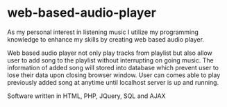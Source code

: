 # web-based-audio-player
As my personal interest in listening music I utilize my programming knowledge to enhance my skills by creating web based audio player.

Web based audio player not only play tracks from playlist but also allow user to add song to the playlist without interrupting on going music. The information of added song will stored into database which prevent user to lose their data upon closing browser window. User can comes able to play previously added song at anytime until localhost server is up and running.

Software written in HTML, PHP, JQuery, SQL and AJAX 

